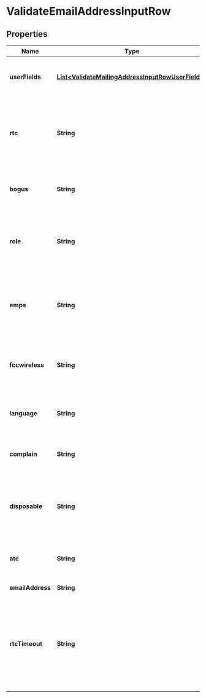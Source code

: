 
# ValidateEmailAddressInputRow

## Properties
Name | Type | Description | Notes
------------ | ------------- | ------------- | -------------
**userFields** | [**List&lt;ValidateMailingAddressInputRowUserFields&gt;**](ValidateMailingAddressInputRowUserFields.md) | These fields are returned, unmodified, in the user_fields section of the response. |  [optional]
**rtc** | **String** | Enables or disables real-time confirmation. If the deliverability of an email address cannot be determined via our knowledge base, a real-time confirmation can be attempted. |  [optional]
**bogus** | **String** | Specifies whether to check if the email address is fictitious. For example, bgates@microsoft.com. |  [optional]
**role** | **String** | Specifies whether to check if the email address has a non-personal handle, such as info@, sales@, or webmaster@. For example, sales@example.com. |  [optional]
**emps** | **String** | Specifies whether to check if the email address appears on the Direct Marketing Association&#39;s Do Not Email list (Electronic Mail Preference Service). |  [optional]
**fccwireless** | **String** | Specifies whether to check if the email address is associated with a domain that has restrictions on commercial email per the FCC. |  [optional]
**language** | **String** | Specifies whether to check if the email address handle contains derogatory words. |  [optional]
**complain** | **String** | Specifies whether to check if the owner of the email address is known to submit spam complaints. |  [optional]
**disposable** | **String** | Specifies whether to check if the email address originates from a website that provides temporary email addresses, or if the email address appears to be temporary |  [optional]
**atc** | **String** | One character code controlling the advanced suggestion behavior.The possible values are: a, c, and n |  [optional]
**emailAddress** | **String** | The email address you want to validate. |  [optional]
**rtcTimeout** | **String** | Specifies the timeout for real-time confirmation. See the description of the rtc parameter. Specify the timeout value in milliseconds. Valid values are 0 to 4000. By default, the system allows 1200 milliseconds for this check. |  [optional]



